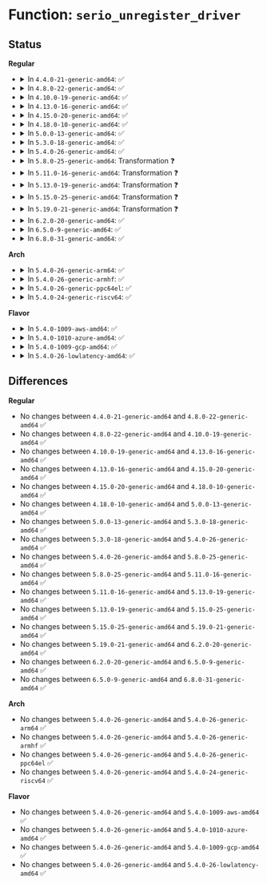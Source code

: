 # Function: <code>serio_unregister_driver</code>

## Status
<b>Regular</b>
<ul>
<li>
<details>
<summary>In <code>4.4.0-21-generic-amd64</code>: ✅</summary>

```c
void serio_unregister_driver(struct serio_driver * drv)
```

```json
{
  "name": "serio_unregister_driver",
  "collision_type": "Unique Global",
  "inline_type": "No",
  "funcs": [
    {
      "addr": 18446744071585546752,
      "name": "serio_unregister_driver",
      "external": true,
      "loc": "drivers/input/serio/serio.c:869",
      "file": "drivers/input/serio/serio.c",
      "inline": "seen, unknown",
      "caller_inline": [],
      "caller_func": [
        "drivers/input/keyboard/atkbd.c:atkbd_exit"
      ]
    }
  ],
  "symbols": [
    {
      "addr": 18446744071585546752,
      "name": "serio_unregister_driver",
      "section": ".text",
      "bind": "STB_GLOBAL",
      "size": 141
    }
  ]
}
```
</details>
</li>
<li>
<details>
<summary>In <code>4.8.0-22-generic-amd64</code>: ✅</summary>

```c
void serio_unregister_driver(struct serio_driver * drv)
```

```json
{
  "name": "serio_unregister_driver",
  "collision_type": "Unique Global",
  "inline_type": "No",
  "funcs": [
    {
      "addr": 18446744071585940480,
      "name": "serio_unregister_driver",
      "external": true,
      "loc": "drivers/input/serio/serio.c:869",
      "file": "drivers/input/serio/serio.c",
      "inline": "seen, unknown",
      "caller_inline": [],
      "caller_func": [
        "drivers/input/keyboard/atkbd.c:atkbd_exit"
      ]
    }
  ],
  "symbols": [
    {
      "addr": 18446744071585940480,
      "name": "serio_unregister_driver",
      "section": ".text",
      "bind": "STB_GLOBAL",
      "size": 149
    }
  ]
}
```
</details>
</li>
<li>
<details>
<summary>In <code>4.10.0-19-generic-amd64</code>: ✅</summary>

```c
void serio_unregister_driver(struct serio_driver * drv)
```

```json
{
  "name": "serio_unregister_driver",
  "collision_type": "Unique Global",
  "inline_type": "No",
  "funcs": [
    {
      "addr": 18446744071586128832,
      "name": "serio_unregister_driver",
      "external": true,
      "loc": "drivers/input/serio/serio.c:869",
      "file": "drivers/input/serio/serio.c",
      "inline": "seen, unknown",
      "caller_inline": [],
      "caller_func": [
        "drivers/input/keyboard/atkbd.c:atkbd_exit"
      ]
    }
  ],
  "symbols": [
    {
      "addr": 18446744071586128832,
      "name": "serio_unregister_driver",
      "section": ".text",
      "bind": "STB_GLOBAL",
      "size": 149
    }
  ]
}
```
</details>
</li>
<li>
<details>
<summary>In <code>4.13.0-16-generic-amd64</code>: ✅</summary>

```c
void serio_unregister_driver(struct serio_driver * drv)
```

```json
{
  "name": "serio_unregister_driver",
  "collision_type": "Unique Global",
  "inline_type": "No",
  "funcs": [
    {
      "addr": 18446744071586217152,
      "name": "serio_unregister_driver",
      "external": true,
      "loc": "drivers/input/serio/serio.c:869",
      "file": "drivers/input/serio/serio.c",
      "inline": "seen, unknown",
      "caller_inline": [],
      "caller_func": [
        "drivers/input/keyboard/atkbd.c:atkbd_exit"
      ]
    }
  ],
  "symbols": [
    {
      "addr": 18446744071586217152,
      "name": "serio_unregister_driver",
      "section": ".text",
      "bind": "STB_GLOBAL",
      "size": 158
    }
  ]
}
```
</details>
</li>
<li>
<details>
<summary>In <code>4.15.0-20-generic-amd64</code>: ✅</summary>

```c
void serio_unregister_driver(struct serio_driver * drv)
```

```json
{
  "name": "serio_unregister_driver",
  "collision_type": "Unique Global",
  "inline_type": "No",
  "funcs": [
    {
      "addr": 18446744071586680496,
      "name": "serio_unregister_driver",
      "external": true,
      "loc": "drivers/input/serio/serio.c:869",
      "file": "drivers/input/serio/serio.c",
      "inline": "seen, unknown",
      "caller_inline": [],
      "caller_func": [
        "drivers/input/keyboard/atkbd.c:atkbd_exit"
      ]
    }
  ],
  "symbols": [
    {
      "addr": 18446744071586680496,
      "name": "serio_unregister_driver",
      "section": ".text",
      "bind": "STB_GLOBAL",
      "size": 158
    }
  ]
}
```
</details>
</li>
<li>
<details>
<summary>In <code>4.18.0-10-generic-amd64</code>: ✅</summary>

```c
void serio_unregister_driver(struct serio_driver * drv)
```

```json
{
  "name": "serio_unregister_driver",
  "collision_type": "Unique Global",
  "inline_type": "No",
  "funcs": [
    {
      "addr": 18446744071586945904,
      "name": "serio_unregister_driver",
      "external": true,
      "loc": "drivers/input/serio/serio.c:869",
      "file": "drivers/input/serio/serio.c",
      "inline": "seen, unknown",
      "caller_inline": [],
      "caller_func": [
        "drivers/input/keyboard/atkbd.c:atkbd_exit"
      ]
    }
  ],
  "symbols": [
    {
      "addr": 18446744071586945904,
      "name": "serio_unregister_driver",
      "section": ".text",
      "bind": "STB_GLOBAL",
      "size": 158
    }
  ]
}
```
</details>
</li>
<li>
<details>
<summary>In <code>5.0.0-13-generic-amd64</code>: ✅</summary>

```c
void serio_unregister_driver(struct serio_driver * drv)
```

```json
{
  "name": "serio_unregister_driver",
  "collision_type": "Unique Global",
  "inline_type": "No",
  "funcs": [
    {
      "addr": 18446744071587106688,
      "name": "serio_unregister_driver",
      "external": true,
      "loc": "drivers/input/serio/serio.c:865",
      "file": "drivers/input/serio/serio.c",
      "inline": "seen, unknown",
      "caller_inline": [],
      "caller_func": [
        "drivers/input/keyboard/atkbd.c:atkbd_exit"
      ]
    }
  ],
  "symbols": [
    {
      "addr": 18446744071587106688,
      "name": "serio_unregister_driver",
      "section": ".text",
      "bind": "STB_GLOBAL",
      "size": 158
    }
  ]
}
```
</details>
</li>
<li>
<details>
<summary>In <code>5.3.0-18-generic-amd64</code>: ✅</summary>

```c
void serio_unregister_driver(struct serio_driver * drv)
```

```json
{
  "name": "serio_unregister_driver",
  "collision_type": "Unique Global",
  "inline_type": "No",
  "funcs": [
    {
      "addr": 18446744071587371088,
      "name": "serio_unregister_driver",
      "external": true,
      "loc": "drivers/input/serio/serio.c:853",
      "file": "drivers/input/serio/serio.c",
      "inline": "seen, unknown",
      "caller_inline": [],
      "caller_func": [
        "drivers/input/keyboard/atkbd.c:atkbd_exit"
      ]
    }
  ],
  "symbols": [
    {
      "addr": 18446744071587371088,
      "name": "serio_unregister_driver",
      "section": ".text",
      "bind": "STB_GLOBAL",
      "size": 140
    }
  ]
}
```
</details>
</li>
<li>
<details>
<summary>In <code>5.4.0-26-generic-amd64</code>: ✅</summary>

```c
void serio_unregister_driver(struct serio_driver * drv)
```

```json
{
  "name": "serio_unregister_driver",
  "collision_type": "Unique Global",
  "inline_type": "No",
  "funcs": [
    {
      "addr": 18446744071587572928,
      "name": "serio_unregister_driver",
      "external": true,
      "loc": "drivers/input/serio/serio.c:853",
      "file": "drivers/input/serio/serio.c",
      "inline": "seen, unknown",
      "caller_inline": [],
      "caller_func": [
        "drivers/input/keyboard/atkbd.c:atkbd_exit"
      ]
    }
  ],
  "symbols": [
    {
      "addr": 18446744071587572928,
      "name": "serio_unregister_driver",
      "section": ".text",
      "bind": "STB_GLOBAL",
      "size": 140
    }
  ]
}
```
</details>
</li>
<li>
<details>
<summary>In <code>5.8.0-25-generic-amd64</code>: Transformation ❓</summary>

```c
void serio_unregister_driver(struct serio_driver * drv)
```

```json
{
  "name": "serio_unregister_driver",
  "collision_type": "Unique Global",
  "inline_type": "No",
  "funcs": [
    {
      "addr": 0,
      "name": "serio_unregister_driver",
      "external": true,
      "loc": "drivers/input/serio/serio.c:853",
      "file": "drivers/input/serio/serio.c",
      "inline": "seen, unknown",
      "caller_inline": [],
      "caller_func": [
        "drivers/input/keyboard/atkbd.c:atkbd_exit"
      ]
    }
  ],
  "symbols": [
    {
      "addr": 18446744071588435276,
      "name": "serio_unregister_driver.cold",
      "section": ".text",
      "bind": "STB_LOCAL",
      "size": 31
    },
    {
      "addr": 18446744071588434208,
      "name": "serio_unregister_driver",
      "section": ".text",
      "bind": "STB_GLOBAL",
      "size": 166
    }
  ]
}
```
</details>
</li>
<li>
<details>
<summary>In <code>5.11.0-16-generic-amd64</code>: Transformation ❓</summary>

```c
void serio_unregister_driver(struct serio_driver * drv)
```

```json
{
  "name": "serio_unregister_driver",
  "collision_type": "Unique Global",
  "inline_type": "No",
  "funcs": [
    {
      "addr": 0,
      "name": "serio_unregister_driver",
      "external": true,
      "loc": "drivers/input/serio/serio.c:853",
      "file": "drivers/input/serio/serio.c",
      "inline": "seen, unknown",
      "caller_inline": [],
      "caller_func": [
        "drivers/input/keyboard/atkbd.c:atkbd_exit"
      ]
    }
  ],
  "symbols": [
    {
      "addr": 18446744071591569943,
      "name": "serio_unregister_driver.cold",
      "section": ".text",
      "bind": "STB_LOCAL",
      "size": 31
    },
    {
      "addr": 18446744071588466384,
      "name": "serio_unregister_driver",
      "section": ".text",
      "bind": "STB_GLOBAL",
      "size": 166
    }
  ]
}
```
</details>
</li>
<li>
<details>
<summary>In <code>5.13.0-19-generic-amd64</code>: Transformation ❓</summary>

```c
void serio_unregister_driver(struct serio_driver * drv)
```

```json
{
  "name": "serio_unregister_driver",
  "collision_type": "Unique Global",
  "inline_type": "No",
  "funcs": [
    {
      "addr": 0,
      "name": "serio_unregister_driver",
      "external": true,
      "loc": "drivers/input/serio/serio.c:853",
      "file": "drivers/input/serio/serio.c",
      "inline": "seen, unknown",
      "caller_inline": [],
      "caller_func": [
        "drivers/input/keyboard/atkbd.c:atkbd_exit"
      ]
    }
  ],
  "symbols": [
    {
      "addr": 18446744071591513048,
      "name": "serio_unregister_driver.cold",
      "section": ".text",
      "bind": "STB_LOCAL",
      "size": 31
    },
    {
      "addr": 18446744071588347776,
      "name": "serio_unregister_driver",
      "section": ".text",
      "bind": "STB_GLOBAL",
      "size": 166
    }
  ]
}
```
</details>
</li>
<li>
<details>
<summary>In <code>5.15.0-25-generic-amd64</code>: Transformation ❓</summary>

```c
void serio_unregister_driver(struct serio_driver * drv)
```

```json
{
  "name": "serio_unregister_driver",
  "collision_type": "Unique Global",
  "inline_type": "No",
  "funcs": [
    {
      "addr": 0,
      "name": "serio_unregister_driver",
      "external": true,
      "loc": "drivers/input/serio/serio.c:852",
      "file": "drivers/input/serio/serio.c",
      "inline": "seen, unknown",
      "caller_inline": [],
      "caller_func": [
        "drivers/input/keyboard/atkbd.c:atkbd_exit"
      ]
    }
  ],
  "symbols": [
    {
      "addr": 18446744071592616517,
      "name": "serio_unregister_driver.cold",
      "section": ".text",
      "bind": "STB_LOCAL",
      "size": 31
    },
    {
      "addr": 18446744071589006960,
      "name": "serio_unregister_driver",
      "section": ".text",
      "bind": "STB_GLOBAL",
      "size": 166
    }
  ]
}
```
</details>
</li>
<li>
<details>
<summary>In <code>5.19.0-21-generic-amd64</code>: Transformation ❓</summary>

```c
void serio_unregister_driver(struct serio_driver * drv)
```

```json
{
  "name": "serio_unregister_driver",
  "collision_type": "Unique Global",
  "inline_type": "No",
  "funcs": [
    {
      "addr": 0,
      "name": "serio_unregister_driver",
      "external": true,
      "loc": "drivers/input/serio/serio.c:852",
      "file": "drivers/input/serio/serio.c",
      "inline": "seen, unknown",
      "caller_inline": [],
      "caller_func": [
        "drivers/input/keyboard/atkbd.c:atkbd_exit"
      ]
    }
  ],
  "symbols": [
    {
      "addr": 18446744071594499796,
      "name": "serio_unregister_driver.cold",
      "section": ".text",
      "bind": "STB_LOCAL",
      "size": 31
    },
    {
      "addr": 18446744071590444304,
      "name": "serio_unregister_driver",
      "section": ".text",
      "bind": "STB_GLOBAL",
      "size": 183
    }
  ]
}
```
</details>
</li>
<li>
<details>
<summary>In <code>6.2.0-20-generic-amd64</code>: ✅</summary>

```c
void serio_unregister_driver(struct serio_driver * drv)
```

```json
{
  "name": "serio_unregister_driver",
  "collision_type": "Unique Global",
  "inline_type": "No",
  "funcs": [
    {
      "addr": 18446744071592084192,
      "name": "serio_unregister_driver",
      "external": true,
      "loc": "drivers/input/serio/serio.c:849",
      "file": "drivers/input/serio/serio.c",
      "inline": "seen, unknown",
      "caller_inline": [],
      "caller_func": [
        "drivers/input/keyboard/atkbd.c:atkbd_exit"
      ]
    }
  ],
  "symbols": [
    {
      "addr": 18446744071592084192,
      "name": "serio_unregister_driver",
      "section": ".text",
      "bind": "STB_GLOBAL",
      "size": 206
    }
  ]
}
```
</details>
</li>
<li>
<details>
<summary>In <code>6.5.0-9-generic-amd64</code>: ✅</summary>

```c
void serio_unregister_driver(struct serio_driver * drv)
```

```json
{
  "name": "serio_unregister_driver",
  "collision_type": "Unique Global",
  "inline_type": "No",
  "funcs": [
    {
      "addr": 18446744071592506912,
      "name": "serio_unregister_driver",
      "external": true,
      "loc": "drivers/input/serio/serio.c:849",
      "file": "drivers/input/serio/serio.c",
      "inline": "seen, unknown",
      "caller_inline": [],
      "caller_func": [
        "drivers/input/keyboard/atkbd.c:atkbd_exit"
      ]
    }
  ],
  "symbols": [
    {
      "addr": 18446744071592506912,
      "name": "serio_unregister_driver",
      "section": ".text",
      "bind": "STB_GLOBAL",
      "size": 206
    }
  ]
}
```
</details>
</li>
<li>
<details>
<summary>In <code>6.8.0-31-generic-amd64</code>: ✅</summary>

```c
void serio_unregister_driver(struct serio_driver * drv)
```

```json
{
  "name": "serio_unregister_driver",
  "collision_type": "Unique Global",
  "inline_type": "No",
  "funcs": [
    {
      "addr": 18446744071593251408,
      "name": "serio_unregister_driver",
      "external": true,
      "loc": "drivers/input/serio/serio.c:849",
      "file": "drivers/input/serio/serio.c",
      "inline": "seen, unknown",
      "caller_inline": [],
      "caller_func": [
        "drivers/input/keyboard/atkbd.c:atkbd_exit"
      ]
    }
  ],
  "symbols": [
    {
      "addr": 18446744071593251408,
      "name": "serio_unregister_driver",
      "section": ".text",
      "bind": "STB_GLOBAL",
      "size": 206
    }
  ]
}
```
</details>
</li>
</ul>
<b>Arch</b>
<ul>
<li>
<details>
<summary>In <code>5.4.0-26-generic-arm64</code>: ✅</summary>

```c
void serio_unregister_driver(struct serio_driver * drv)
```

```json
{
  "name": "serio_unregister_driver",
  "collision_type": "Unique Global",
  "inline_type": "No",
  "funcs": [
    {
      "addr": 18446603336500719896,
      "name": "serio_unregister_driver",
      "external": true,
      "loc": "drivers/input/serio/serio.c:853",
      "file": "drivers/input/serio/serio.c",
      "inline": "seen, unknown",
      "caller_inline": [],
      "caller_func": [
        "drivers/input/keyboard/atkbd.c:atkbd_exit"
      ]
    }
  ],
  "symbols": [
    {
      "addr": 18446603336500719896,
      "name": "serio_unregister_driver",
      "section": ".text",
      "bind": "STB_GLOBAL",
      "size": 176
    }
  ]
}
```
</details>
</li>
<li>
<details>
<summary>In <code>5.4.0-26-generic-armhf</code>: ✅</summary>

```c
void serio_unregister_driver(struct serio_driver * drv)
```

```json
{
  "name": "serio_unregister_driver",
  "collision_type": "Unique Global",
  "inline_type": "No",
  "funcs": [
    {
      "addr": 3233243520,
      "name": "serio_unregister_driver",
      "external": true,
      "loc": "drivers/input/serio/serio.c:853",
      "file": "drivers/input/serio/serio.c",
      "inline": "seen, unknown",
      "caller_inline": [],
      "caller_func": [
        "drivers/input/keyboard/atkbd.c:atkbd_exit"
      ]
    }
  ],
  "symbols": [
    {
      "addr": 3233243520,
      "name": "serio_unregister_driver",
      "section": ".text",
      "bind": "STB_GLOBAL",
      "size": 164
    }
  ]
}
```
</details>
</li>
<li>
<details>
<summary>In <code>5.4.0-26-generic-ppc64el</code>: ✅</summary>

```c
void serio_unregister_driver(struct serio_driver * drv)
```

```json
{
  "name": "serio_unregister_driver",
  "collision_type": "Unique Global",
  "inline_type": "No",
  "funcs": [
    {
      "addr": 13835058055294153504,
      "name": "serio_unregister_driver",
      "external": true,
      "loc": "drivers/input/serio/serio.c:853",
      "file": "drivers/input/serio/serio.c",
      "inline": "seen, unknown",
      "caller_inline": [],
      "caller_func": [
        "drivers/input/keyboard/atkbd.c:atkbd_exit"
      ]
    }
  ],
  "symbols": [
    {
      "addr": 13835058055294153504,
      "name": "serio_unregister_driver",
      "section": ".text",
      "bind": "STB_GLOBAL",
      "size": 248
    }
  ]
}
```
</details>
</li>
<li>
<details>
<summary>In <code>5.4.0-24-generic-riscv64</code>: ✅</summary>

```c
void serio_unregister_driver(struct serio_driver * drv)
```

```json
{
  "name": "serio_unregister_driver",
  "collision_type": "Unique Global",
  "inline_type": "No",
  "funcs": [
    {
      "addr": 18446743936277566844,
      "name": "serio_unregister_driver",
      "external": true,
      "loc": "drivers/input/serio/serio.c:853",
      "file": "drivers/input/serio/serio.c",
      "inline": "seen, unknown",
      "caller_inline": [],
      "caller_func": [
        "drivers/input/keyboard/atkbd.c:atkbd_exit"
      ]
    }
  ],
  "symbols": [
    {
      "addr": 18446743936277566844,
      "name": "serio_unregister_driver",
      "section": ".text",
      "bind": "STB_GLOBAL",
      "size": 186
    }
  ]
}
```
</details>
</li>
</ul>
<b>Flavor</b>
<ul>
<li>
<details>
<summary>In <code>5.4.0-1009-aws-amd64</code>: ✅</summary>

```c
void serio_unregister_driver(struct serio_driver * drv)
```

```json
{
  "name": "serio_unregister_driver",
  "collision_type": "Unique Global",
  "inline_type": "No",
  "funcs": [
    {
      "addr": 18446744071587265952,
      "name": "serio_unregister_driver",
      "external": true,
      "loc": "drivers/input/serio/serio.c:853",
      "file": "drivers/input/serio/serio.c",
      "inline": "seen, unknown",
      "caller_inline": [],
      "caller_func": [
        "drivers/input/keyboard/atkbd.c:atkbd_exit"
      ]
    }
  ],
  "symbols": [
    {
      "addr": 18446744071587265952,
      "name": "serio_unregister_driver",
      "section": ".text",
      "bind": "STB_GLOBAL",
      "size": 140
    }
  ]
}
```
</details>
</li>
<li>
<details>
<summary>In <code>5.4.0-1010-azure-amd64</code>: ✅</summary>

```c
void serio_unregister_driver(struct serio_driver * drv)
```

```json
{
  "name": "serio_unregister_driver",
  "collision_type": "Unique Global",
  "inline_type": "No",
  "funcs": [
    {
      "addr": 18446744071587034256,
      "name": "serio_unregister_driver",
      "external": true,
      "loc": "drivers/input/serio/serio.c:853",
      "file": "drivers/input/serio/serio.c",
      "inline": "seen, unknown",
      "caller_inline": [],
      "caller_func": [
        "drivers/input/keyboard/atkbd.c:atkbd_exit"
      ]
    }
  ],
  "symbols": [
    {
      "addr": 18446744071587034256,
      "name": "serio_unregister_driver",
      "section": ".text",
      "bind": "STB_GLOBAL",
      "size": 140
    }
  ]
}
```
</details>
</li>
<li>
<details>
<summary>In <code>5.4.0-1009-gcp-amd64</code>: ✅</summary>

```c
void serio_unregister_driver(struct serio_driver * drv)
```

```json
{
  "name": "serio_unregister_driver",
  "collision_type": "Unique Global",
  "inline_type": "No",
  "funcs": [
    {
      "addr": 18446744071587524176,
      "name": "serio_unregister_driver",
      "external": true,
      "loc": "drivers/input/serio/serio.c:853",
      "file": "drivers/input/serio/serio.c",
      "inline": "seen, unknown",
      "caller_inline": [],
      "caller_func": [
        "drivers/input/keyboard/atkbd.c:atkbd_exit"
      ]
    }
  ],
  "symbols": [
    {
      "addr": 18446744071587524176,
      "name": "serio_unregister_driver",
      "section": ".text",
      "bind": "STB_GLOBAL",
      "size": 140
    }
  ]
}
```
</details>
</li>
<li>
<details>
<summary>In <code>5.4.0-26-lowlatency-amd64</code>: ✅</summary>

```c
void serio_unregister_driver(struct serio_driver * drv)
```

```json
{
  "name": "serio_unregister_driver",
  "collision_type": "Unique Global",
  "inline_type": "No",
  "funcs": [
    {
      "addr": 18446744071587635232,
      "name": "serio_unregister_driver",
      "external": true,
      "loc": "drivers/input/serio/serio.c:853",
      "file": "drivers/input/serio/serio.c",
      "inline": "seen, unknown",
      "caller_inline": [],
      "caller_func": [
        "drivers/input/keyboard/atkbd.c:atkbd_exit"
      ]
    }
  ],
  "symbols": [
    {
      "addr": 18446744071587635232,
      "name": "serio_unregister_driver",
      "section": ".text",
      "bind": "STB_GLOBAL",
      "size": 140
    }
  ]
}
```
</details>
</li>
</ul>

## Differences
<b>Regular</b>
<ul>
<li>
No changes between <code>4.4.0-21-generic-amd64</code> and <code>4.8.0-22-generic-amd64</code> ✅
</li>
<li>
No changes between <code>4.8.0-22-generic-amd64</code> and <code>4.10.0-19-generic-amd64</code> ✅
</li>
<li>
No changes between <code>4.10.0-19-generic-amd64</code> and <code>4.13.0-16-generic-amd64</code> ✅
</li>
<li>
No changes between <code>4.13.0-16-generic-amd64</code> and <code>4.15.0-20-generic-amd64</code> ✅
</li>
<li>
No changes between <code>4.15.0-20-generic-amd64</code> and <code>4.18.0-10-generic-amd64</code> ✅
</li>
<li>
No changes between <code>4.18.0-10-generic-amd64</code> and <code>5.0.0-13-generic-amd64</code> ✅
</li>
<li>
No changes between <code>5.0.0-13-generic-amd64</code> and <code>5.3.0-18-generic-amd64</code> ✅
</li>
<li>
No changes between <code>5.3.0-18-generic-amd64</code> and <code>5.4.0-26-generic-amd64</code> ✅
</li>
<li>
No changes between <code>5.4.0-26-generic-amd64</code> and <code>5.8.0-25-generic-amd64</code> ✅
</li>
<li>
No changes between <code>5.8.0-25-generic-amd64</code> and <code>5.11.0-16-generic-amd64</code> ✅
</li>
<li>
No changes between <code>5.11.0-16-generic-amd64</code> and <code>5.13.0-19-generic-amd64</code> ✅
</li>
<li>
No changes between <code>5.13.0-19-generic-amd64</code> and <code>5.15.0-25-generic-amd64</code> ✅
</li>
<li>
No changes between <code>5.15.0-25-generic-amd64</code> and <code>5.19.0-21-generic-amd64</code> ✅
</li>
<li>
No changes between <code>5.19.0-21-generic-amd64</code> and <code>6.2.0-20-generic-amd64</code> ✅
</li>
<li>
No changes between <code>6.2.0-20-generic-amd64</code> and <code>6.5.0-9-generic-amd64</code> ✅
</li>
<li>
No changes between <code>6.5.0-9-generic-amd64</code> and <code>6.8.0-31-generic-amd64</code> ✅
</li>
</ul>
<b>Arch</b>
<ul>
<li>
No changes between <code>5.4.0-26-generic-amd64</code> and <code>5.4.0-26-generic-arm64</code> ✅
</li>
<li>
No changes between <code>5.4.0-26-generic-amd64</code> and <code>5.4.0-26-generic-armhf</code> ✅
</li>
<li>
No changes between <code>5.4.0-26-generic-amd64</code> and <code>5.4.0-26-generic-ppc64el</code> ✅
</li>
<li>
No changes between <code>5.4.0-26-generic-amd64</code> and <code>5.4.0-24-generic-riscv64</code> ✅
</li>
</ul>
<b>Flavor</b>
<ul>
<li>
No changes between <code>5.4.0-26-generic-amd64</code> and <code>5.4.0-1009-aws-amd64</code> ✅
</li>
<li>
No changes between <code>5.4.0-26-generic-amd64</code> and <code>5.4.0-1010-azure-amd64</code> ✅
</li>
<li>
No changes between <code>5.4.0-26-generic-amd64</code> and <code>5.4.0-1009-gcp-amd64</code> ✅
</li>
<li>
No changes between <code>5.4.0-26-generic-amd64</code> and <code>5.4.0-26-lowlatency-amd64</code> ✅
</li>
</ul>
